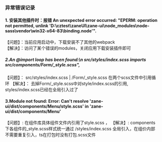 ### 异常错误记录

#### 1. 安装其他插件时：报错 An unexpected error occurred: "EPERM: operation not permitted, unlink 'D:\\cztest\\zaneUI\\zane-ui\\node_modules\\node-sass\\vendor\\win32-x64-83\\binding.node'".
【问题】：当前应用启动中，下载安装不了其他的webpack  
【解决】：访问了某个错误的modules，关闭应用下载安装插件即可



##### 2.An @import loop has been found:\n    src/styles/index.scss imports src/components/Form/_style.scss", 
【问题】： src/styles/index.scss  | /Form/_style.scss 在两个scss文件中引用循环
【解决】： 去掉Form/_style.scss中对style/index.scss的引用,   styles/index.scss已经在全局引入过了



#### 3.Module not found: Error: Can't resolve 'zane-ui/dist/components/Menu/style.scss' in 'zane-ui/dist/components/Menu'
【问题】: 在组件库具体组件文件内引用了style.scss   ，
【解决】: components下各组件的_style.scss样式统一通过 /styles/index.scss 全局引入，在组价内部不需要重复引入，ts在打包时没有打包.scss文件